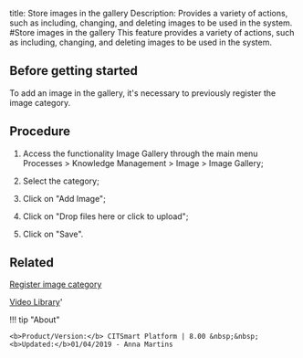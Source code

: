 title: Store images in the gallery
Description: Provides a variety of actions, such as including, changing, and deleting images to be used in the system.
#Store images in the gallery
This feature provides a variety of actions, such as including, changing, and deleting images to be used in the system.

Before getting started
--------------------------

To add an image in the gallery, it's necessary to previously register the image
category.

Procedure
-------------

1.  Access the functionality Image Gallery through the main menu Processes \>
    Knowledge Management \> Image \> Image Gallery;

2.  Select the category;

3.  Click on "Add Image";

4.  Click on "Drop files here or click to upload";

5.  Click on "Save".  

Related
-------

[Register image category](/en-us/citsmart-platform-8/processes/knowledge/configuration/register-image-category.html)


<i class='fa fa-youtube-play  fa-2x' style='color:#97ce17;vertical-align: middle;'> </i> [Video Library](https://www.youtube.com/playlist?list=PLB5qK2uzf2ROOaL7DsS86sLx4ilNgruEc)'

!!! tip "About"

    <b>Product/Version:</b> CITSmart Platform | 8.00 &nbsp;&nbsp;
    <b>Updated:</b>01/04/2019 - Anna Martins
